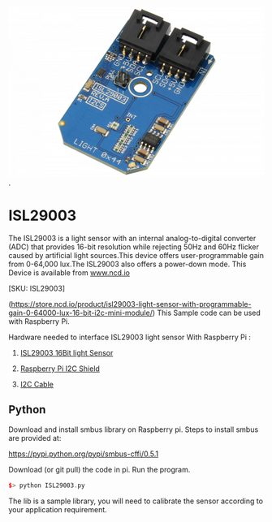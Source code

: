 [![ISL29003](ISL29003_I2C.png)](https://store.ncd.io/product/isl29003-light-sensor-with-programmable-gain-0-64000-lux-16-bit-i2c-mini-module/).

# ISL29003

The ISL29003 is a light sensor with an internal analog-to-digital converter (ADC) that provides 16-bit resolution while rejecting 50Hz and 60Hz flicker caused by artificial light sources.This device offers user-programmable gain from 0-64,000 lux.The ISL29003 also offers a power-down mode.
This Device is available from www.ncd.io

[SKU: ISL29003]

(https://store.ncd.io/product/isl29003-light-sensor-with-programmable-gain-0-64000-lux-16-bit-i2c-mini-module/)
This Sample code can be used with Raspberry Pi.

Hardware needed to interface ISL29003 light sensor With Raspberry Pi :

1. <a href="https://store.ncd.io/product/isl29003-light-sensor-with-programmable-gain-0-64000-lux-16-bit-i2c-mini-module/">ISL29003 16Bit light Sensor</a>

2. <a href="https://store.ncd.io/product/i2c-shield-for-raspberry-pi-3-pi2-with-outward-facing-i2c-port-terminates-over-hdmi-port/">Raspberry Pi I2C Shield</a>

3. <a href="https://store.ncd.io/product/i%C2%B2c-cable/">I2C Cable</a>

## Python

Download and install smbus library on Raspberry pi. Steps to install smbus are provided at:

https://pypi.python.org/pypi/smbus-cffi/0.5.1

Download (or git pull) the code in pi. Run the program.

```cpp
$> python ISL29003.py
```
The lib is a sample library, you will need to calibrate the sensor according to your application requirement.
